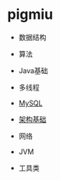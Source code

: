 # pigmiu

* 数据结构

* 算法

* Java基础

* 多线程

* [MySQL](/src/notes/mysql/README.md)

* [架构基础](/src/notes/architecture/README.md)

* 网络

* JVM

* 工具类

